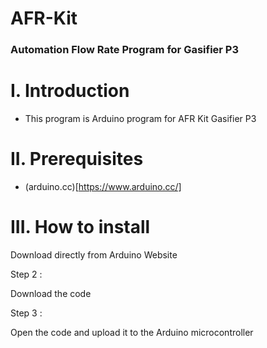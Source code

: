 # AFR-Kit

### Automation Flow Rate Program for Gasifier P3 

# I. Introduction
* This program is Arduino program for AFR Kit Gasifier P3

# II. Prerequisites
* (arduino.cc)[https://www.arduino.cc/]

# III. How to install 


Download directly from Arduino Website

Step 2 :

Download the code 


Step 3 :


Open the code and upload it to the Arduino microcontroller


